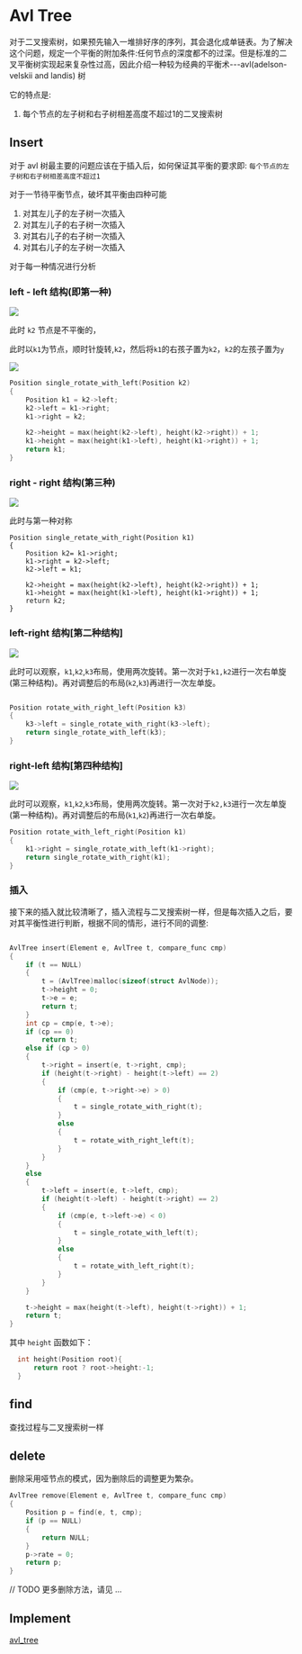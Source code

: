 # Avl Tree

对于二叉搜索树，如果预先输入一堆排好序的序列，其会退化成单链表。为了解决这个问题，规定一个平衡的附加条件:任何节点的深度都不的过深。但是标准的二叉平衡树实现起来复杂性过高，因此介绍一种较为经典的平衡术---avl(adelson-velskii and landis) 树

它的特点是:

1. 每个节点的左子树和右子树相差高度不超过1的二叉搜索树


## Insert 

对于 avl 树最主要的问题应该在于插入后，如何保证其平衡的要求即: `每个节点的左子树和右子树相差高度不超过1`

对于一节待平衡节点，破坏其平衡由四种可能

1. 对其左儿子的左子树一次插入
2. 对其左儿子的右子树一次插入
3. 对其右儿子的右子树一次插入
4. 对其右儿子的左子树一次插入

对于每一种情况进行分析

### left - left 结构(即第一种)

![](../asserts/avl/l_s.png)


此时 `k2` 节点是不平衡的，

此时以`k1`为节点，顺时针旋转,`k2`，然后将`k1`的右孩子置为`k2`，`k2`的左孩子置为`y`

![](https://raw.githubusercontent.com/hsjfans/git_resource/master/20190423212523.png)


```c
Position single_rotate_with_left(Position k2)
{
    Position k1 = k2->left;
    k2->left = k1->right;
    k1->right = k2;

    k2->height = max(height(k2->left), height(k2->right)) + 1;
    k1->height = max(height(k1->left), height(k1->right)) + 1;
    return k1;
}


```


### right - right 结构(第三种)

![](https://raw.githubusercontent.com/hsjfans/git_resource/master/20190423214702.png)


此时与第一种对称

```
Position single_retate_with_right(Position k1)
{
    Position k2= k1->right;
    k1->right = k2->left;
    k2->left = k1;

    k2->height = max(height(k2->left), height(k2->right)) + 1;
    k1->height = max(height(k1->left), height(k1->right)) + 1;
    return k2;
}

```

### left-right 结构[第二种结构]

![](https://raw.githubusercontent.com/hsjfans/git_resource/master/20190423214958.png)

此时可以观察，`k1`,`k2`,`k3`布局，使用两次旋转。第一次对于`k1,k2`进行一次右单旋(第三种结构)。再对调整后的布局(`k2`,`k3`)再进行一次左单旋。


```c

Position rotate_with_right_left(Position k3)
{
    k3->left = single_rotate_with_right(k3->left);
    return single_rotate_with_left(k3);
}

```


### right-left 结构[第四种结构]

![](https://raw.githubusercontent.com/hsjfans/git_resource/master/20190423215705.png)

此时可以观察，`k1`,`k2`,`k3`布局，使用两次旋转。第一次对于`k2,k3`进行一次左单旋(第一种结构)。再对调整后的布局(`k1`,`k2`)再进行一次右单旋。

```c
Position rotate_with_left_right(Position k1)
{
    k1->right = single_rotate_with_left(k1->right);
    return single_rotate_with_right(k1);
}

```

### 插入

接下来的插入就比较清晰了，插入流程与二叉搜索树一样，但是每次插入之后，要对其平衡性进行判断，根据不同的情形，进行不同的调整:

```c

AvlTree insert(Element e, AvlTree t, compare_func cmp)
{
    if (t == NULL)
    {
        t = (AvlTree)malloc(sizeof(struct AvlNode));
        t->height = 0;
        t->e = e;
        return t;
    }
    int cp = cmp(e, t->e);
    if (cp == 0)
        return t;
    else if (cp > 0)
    {
        t->right = insert(e, t->right, cmp);
        if (height(t->right) - height(t->left) == 2)
        {
            if (cmp(e, t->right->e) > 0)
            {
                t = single_rotate_with_right(t);
            }
            else
            {
                t = rotate_with_right_left(t);
            }
        }
    }
    else
    {
        t->left = insert(e, t->left, cmp);
        if (height(t->left) - height(t->right) == 2)
        {
            if (cmp(e, t->left->e) < 0)
            {
                t = single_rotate_with_left(t);
            }
            else
            {
                t = rotate_with_left_right(t);
            }
        }
    }

    t->height = max(height(t->left), height(t->right)) + 1;
    return t;
}

```

其中 `height` 函数如下：
```c
  int height(Position root){
      return root ? root->height:-1;
  }
```

## find 

查找过程与二叉搜索树一样

## delete 
删除采用哑节点的模式，因为删除后的调整更为繁杂。

```c
AvlTree remove(Element e, AvlTree t, compare_func cmp)
{
    Position p = find(e, t, cmp);
    if (p == NULL)
    {
        return NULL;
    }
    p->rate = 0;
    return p;
}

```

// TODO
更多删除方法，请见
...

## Implement

[avl_tree](../src/avl_tree.c)
